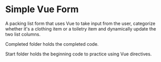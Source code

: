 # Simple Vue Form

A packing list form that uses Vue to take input from the user, categorize whether it's a clothing item or a toiletry item and dynamically update the two list columns.

Completed folder holds the completed code.

Start folder holds the beginning code to practice using Vue directives.